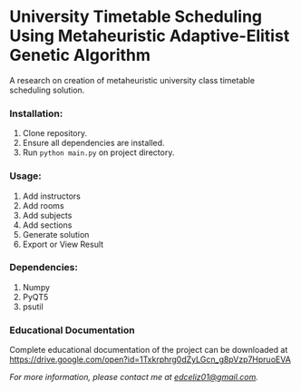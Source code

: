 # University Timetable Scheduling Using Metaheuristic Adaptive-Elitist Genetic Algorithm
A research on creation of metaheuristic university class timetable scheduling solution.

### Installation:
1. Clone repository.
3. Ensure all dependencies are installed.
2. Run `python main.py` on project directory.

### Usage:
1. Add instructors
2. Add rooms
3. Add subjects
4. Add sections
5. Generate solution
6. Export or View Result

### Dependencies:
1. Numpy
2. PyQT5
3. psutil

### Educational Documentation
Complete educational documentation of the project can be downloaded at https://drive.google.com/open?id=1Txkrphrg0dZyLGcn_g8pVzp7HpruoEVA

*For more information, please contact me at edceliz01@gmail.com.*
